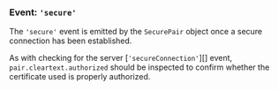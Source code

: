 ### Event: `'secure'`

<!-- YAML
added: v0.3.2
deprecated: v0.11.3
-->

The `'secure'` event is emitted by the `SecurePair` object once a secure
connection has been established.

As with checking for the server
[`'secureConnection'`][]
event, `pair.cleartext.authorized` should be inspected to confirm whether the
certificate used is properly authorized.
